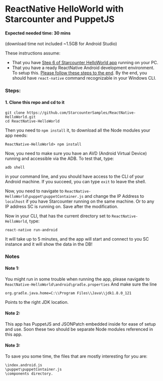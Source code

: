 # ReactNative HelloWorld with Starcounter and PuppetJS

#### Expected needed time: 30 mins 
(download time not included ~1.5GB for Android Studio)

These instructions assume:
* That you have [Step 6 of Starcounter HelloWorld app](https://starcounter.io/hello-world/cancel-delete-hello-world-part-6) running on your PC.
* That you have a ready ReactNative Android development environment. To setup this. [Please follow these steps to the end](https://facebook.github.io/react-native/docs/getting-started.html). By the end, you should have `react-native` command recognizable in your Windows CLI.

### Steps:
#### 1. Clone this repo and cd to it
```
git clone https://github.com/StarcounterSamples/ReactNative-HelloWorld.git
cd ReactNative-HelloWorld
```
Then you need to `npm install` it, to download all the Node modules your app needs:
```
ReactNative-HelloWorld> npm install
```
Now,  you need to make sure you have an AVD (Android Virtual Device) running and accessible via the ADB. To test that, type:
```
adb shell
```
in your command line, and you should have access to the CLI of your Android machine. If you succeed, you can type `exit` to leave the shell.

Now, you need to navigate to `ReactNative-HelloWorld\puppet\puppetContainer.js` and change the IP Address to `localhost` if you have Starcounter running on the same machine. Or to any IP address SC is running on. Save after the modification.

Now in your CLI, that has the current directory set to `ReactNative-HelloWorld`, type:
```
react-native run-android
```
It will take up to 5 minutes, and the app will start and connect to you SC instance and it will show the data in the DB!

### Notes
#### Note 1:

You might run in some trouble when running the app, please navigate to `ReactNative-HelloWorld\android\gradle.properties`
And make sure the line
```
org.gradle.java.home=C:\\Program Files\\Java\\jdk1.8.0_121
```
Points to the right JDK location.

#### Note 2:
This app has PuppetJS and JSONPatch embedded inside for ease of setup and use. Soon these two should be separate Node modules referenced in this app.

#### Note 3:
To save you some time, the files that are mostly interesting for you are:
```
\index.android.js
\puppet\puppetContainer.js
\components directory.
```